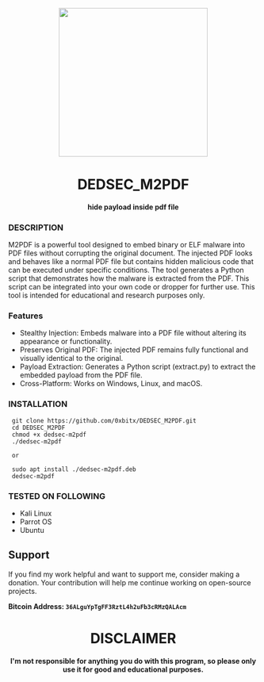 
<p align="center">
<img src="https://media4.giphy.com/media/v1.Y2lkPTc5MGI3NjExendjcjZjN2Z2cXllMHB3ZXBubTBqeHJmcnl4cms4OTI2ampsbTB5dyZlcD12MV9pbnRlcm5hbF9naWZfYnlfaWQmY3Q9Zw/vCFdAw72pa8lYaWyNR/giphy.gif", width="300", height="300">
</p>

<h1 align="center"> DEDSEC_M2PDF </h1>
<h4 align="center"> hide payload inside pdf file</h4>

### DESCRIPTION
M2PDF is a powerful tool designed to embed binary or ELF malware into PDF files without corrupting the original document. The injected PDF looks and behaves like a normal PDF file but contains hidden malicious code that can be executed under specific conditions. The tool generates a Python script that demonstrates how the malware is extracted from the PDF. This script can be integrated into your own code or dropper for further use. This tool is intended for educational and research purposes only.

### Features

  * Stealthy Injection: Embeds malware into a PDF file without altering its appearance or functionality.
  * Preserves Original PDF: The injected PDF remains fully functional and visually identical to the original.
  * Payload Extraction: Generates a Python script (extract.py) to extract the embedded payload from the PDF file.
  * Cross-Platform: Works on Windows, Linux, and macOS.
    
### INSTALLATION
     git clone https://github.com/0xbitx/DEDSEC_M2PDF.git
     cd DEDSEC_M2PDF
     chmod +x dedsec-m2pdf
     ./dedsec-m2pdf

     or 

     sudo apt install ./dedsec-m2pdf.deb
     dedsec-m2pdf

### TESTED ON FOLLOWING
* Kali Linux 
* Parrot OS 
* Ubuntu

## Support

If you find my work helpful and want to support me, consider making a donation. Your contribution will help me continue working on open-source projects.

**Bitcoin Address: `36ALguYpTgFF3RztL4h2uFb3cRMzQALAcm`**
   
<h1 align="center"> DISCLAIMER </h1>

<h4 align="center">I'm not responsible for anything you do with this program, so please only use it for good and educational purposes. </h4>
